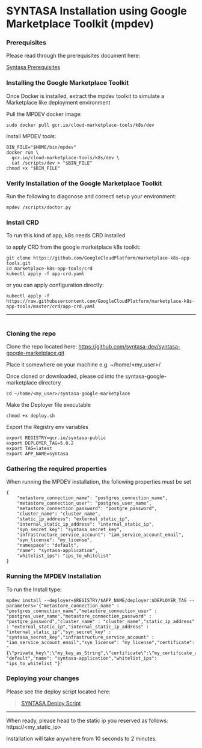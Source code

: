 # SYNTASA Installation using Google Marketplace Toolkit (mpdev)

### Prerequisites
Please read through the prerequisites document here:

[Syntasa Prerequisites](PREREQUISITES.md)

### Installing the Google Marketplace Toolkit

Once Docker is installed, extract the mpdev toolkit to simulate a Marketplace like deployment environment

Pull the MPDEV docker image:
```
sudo docker pull gcr.io/cloud-marketplace-tools/k8s/dev
```

Install MPDEV tools:
```
BIN_FILE="$HOME/bin/mpdev"
docker run \
  gcr.io/cloud-marketplace-tools/k8s/dev \
  cat /scripts/dev > "$BIN_FILE"
chmod +x "$BIN_FILE"
```

### Verify Installation of the Google Marketplace Toolkit

Run the following to diagonose and correctl setup your environment:
```
mpdev /scripts/doctor.py
```

### Install CRD

To run this kind of app, k8s needs CRD installed

to apply CRD from the google marketplace k8s toolkit:
```
git clone https://github.com/GoogleCloudPlatform/marketplace-k8s-app-tools.git
cd marketplace-k8s-app-tools/crd
kubectl apply -f app-crd.yaml
```
or you can apply configuration directly:
```
kubectl apply -f https://raw.githubusercontent.com/GoogleCloudPlatform/marketplace-k8s-app-tools/master/crd/app-crd.yaml
```
---
#

### Cloning the repo
Clone the repo located here: https://github.com/syntasa-dev/syntasa-google-marketplace.git

Place it somewhere on your machine e.g. ~/home/<my_user>/

Once cloned or downloaded, please cd into the syntasa-google-marketplace directory

```
cd ~/home/<my_user>/syntasa-google-marketplace
```

Make the Deployer file executable
```
chmod +x deploy.sh
```

Export the Registry env variables
```
export REGISTRY=gcr.io/syntasa-public
export DEPLOYER_TAG=5.0.2
export TAG=latest
export APP_NAME=syntasa
```

### Gathering the required properties
When running the MPDEV installation, the following properties must be set

```
{
	"metastore_connection_name": "postgres_connection_name",
	"metastore_connection_user": "postgres_user_name",
	"metastore_connection_password": "postgre_password",
	"cluster_name": "cluster_name",
	"static_ip_address": "external_static_ip",
	"internal_static_ip_address": "internal_static_ip",
	"syn_secret_key": "syntasa_secret_key",
	"infrastructure_service_account": "iam_service_account_email",
	"syn_license": "my_license",
	"namespace": "default",
	"name": "syntasa-application",
	"whitelist_ips": "ips_to_whitelist"
}
```

### Running the MPDEV Installation
To run the Install type:
```
mpdev install --deployer=$REGISTRY/$APP_NAME/deployer:$DEPLOYER_TAG --parameters='{"metastore_connection_name" : "postgres_connection_name","metastore_connection_user" : "postgres_user_name","metastore_connection_password" : "postgre_password","cluster_name" : "cluster_name","static_ip_address" : "external_static_ip","internal_static_ip_address" : "internal_static_ip","syn_secret_key" : "syntasa_secret_key","infrastructure_service_account" : "iam_service_account_email","syn_license": "my_license","certificate": "{\"private_key\":\"my_key_as_String",\"certificate\":\"my_certificate_as_string"}","namespace": "default","name": "syntasa-application","whitelist_ips": "ips_to_whitelist "}'
```


### Deploying your changes
Please see the deploy script located here: 
> [SYNTASA Deploy Script](../deploy.sh)
---


When ready, please head to the static ip you reserved as follows: https://<my_static_ip>

Installation will take anywhere from 10 seconds to 2 minutes.

